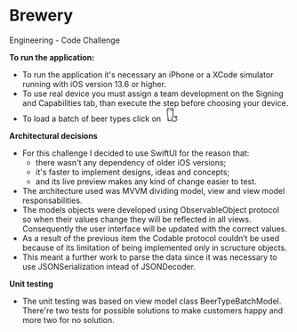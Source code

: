 # Brewery
 Engineering - Code Challenge
 
 **To run the application:**

- To run the application it's necessary an iPhone or a XCode simulator running with iOS version 13.6 or higher.
- To use real device you must assign a team development on the Signing and Capabilities tab, than execute the step before choosing your device.
- To load a batch of beer types click on ![](image/load.png)


**Architectural decisions**

- For this challenge I decided to use SwiftUI for the reason that:
    - there wasn't any dependency of older iOS versions;
    - it's faster to implement designs, ideas and concepts;
    - and its live preview makes any kind of change easier to test.
- The architecture used was MVVM dividing model, view and view model responsabilities.
- The models objects were developed using ObservableObject protocol so when their values change they will be reflected in all views. Consequently the user interface will be updated with the correct values.
- As a result of the previous item the Codable protocol couldn’t be used because of its limitation of being implemented only in scructure objects. 
- This meant a further work to parse the data since it was necessary to use JSONSerialization intead of JSONDecoder.

**Unit testing**

- The unit testing was based on view model class BeerTypeBatchModel. There're two tests for possible solutions to make customers happy and more two for no solution.
